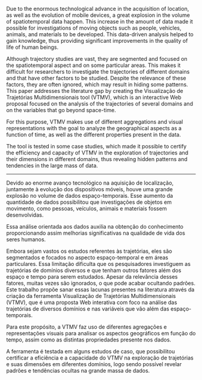 Due to the enormous technological advance in the acquisition of location, as well as the evolution of mobile devices, a great explosion in the volume of spatiotemporal data happen. This increase in the amount of data made it possible for investigations of moving objects such as people, vehicles, animals, and materials to be developed. This data-driven analysis helped to gain knowledge, thus providing significant improvements in the quality of life of human beings.

Although trajectory studies are vast, they are segmented and focused on the spatiotemporal aspect and on some particular areas.  This makes it difficult for researchers to investigate the trajectories of different domains and that have other factors to be studied. Despite the relevance of these factors, they are often ignored, which may result in hiding some patterns. This paper addresses the literature gap by creating the Visualização de Trajetórias Multidimensionais tool (VTMV), which is an interactive Web proposal focused on the analysis of the trajectories of several domains and on the variables that go beyond space-time.

For this purpose, VTMV makes use of different aggregations and visual representations with the goal to analyze the geographical aspects as a function of time, as well as the different properties present in the data.

The tool is tested in some case studies, which made it possible to certify the efficiency and capacity of VTMV in the exploration of trajectories and their dimensions in different domains, thus revealing hidden patterns and tendencies in the large mass of data.

-------------------------------------------------------------------------------

Devido ao enorme avanço tecnológico na aquisição de localização, juntamente à evolução dos dispositivos móveis, houve uma grande explosão no volume de dados espaço-temporais. Esse aumento da quantidade de dados possibilitou que investigações de objetos em movimento, como pessoas, veículos, animais e materiais fossem desenvolvidas.

Essa análise orientada aos dados auxilia na obtenção do conhecimento proporcionando assim melhorias significativas na qualidade de vida dos seres humanos.

Embora sejam vastos os estudos referentes às trajetórias, eles são segmentados e focados no aspecto espaço-temporal e em áreas particulares. Essa limitação dificulta que os pesquisadores investiguem as trajetórias de domínios diversos e que tenham outros fatores além dos espaço e tempo para serem estudados. Apesar da relevância desses fatores, muitas vezes são ignorados, o que pode acabar ocultando padrões. Este trabalho propõe sanar essas lacunas presentes na literatura através da criação da ferramenta Visualização de Trajetórias Multidimensionais (VTMV), que é uma proposta Web interativa com foco na análise das trajetórias de diversos domínios e nas variáveis que vão além das espaço-temporais.

Para este propósito, a VTMV faz uso de diferentes agregações e representações visuais para analisar os aspectos geográficos em função do tempo, assim como as distintas propriedades presente nos dados.

A ferramenta é testada em alguns estudos de caso, que possibilitou certificar a eficiência e a capacidade do VTMV na exploração de trajetórias e suas dimensões em diferentes domínios, logo sendo possível revelar padrões e tendências ocultas na grande massa de dados.


